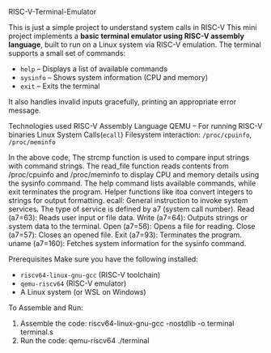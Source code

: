 RISC-V-Terminal-Emulator

This is just a simple project to understand system calls in RISC-V
This mini project implements a **basic terminal emulator using RISC-V assembly language**, built to run on a Linux system via RISC-V emulation. The terminal supports a small set of commands:
- `help` – Displays a list of available commands
- `sysinfo` – Shows system information (CPU and memory)
- `exit` – Exits the terminal

It also handles invalid inputs gracefully, printing an appropriate error message.

Technologies used
RISC-V Assembly Language
QEMU – For running RISC-V binaries
Linux System Calls(`ecall`)
Filesystem interaction: `/proc/cpuinfo`, `/proc/meminfo`

In the above code, The strcmp function is used to compare input strings with command strings.
The read_file function reads contents from /proc/cpuinfo and /proc/meminfo to display CPU and memory details using the sysinfo command.
The help command lists available commands, while exit terminates the program.
Helper functions like itoa convert integers to strings for output formatting.
ecall: General instruction to invoke system services. The type of service is defined by a7 (system call number).
Read (a7=63): Reads user input or file data.
Write (a7=64): Outputs strings or system data to the terminal.
Open (a7=56): Opens a file for reading.
Close (a7=57): Closes an opened file.
Exit (a7=93): Terminates the program.
uname (a7=160): Fetches system information for the sysinfo command.

Prerequisites
Make sure you have the following installed:

- `riscv64-linux-gnu-gcc` (RISC-V toolchain)
- `qemu-riscv64` (RISC-V emulator)
- A Linux system (or WSL on Windows)

To Assemble and Run:
1. Assemble the code:
   riscv64-linux-gnu-gcc -nostdlib -o terminal terminal.s
2. Run the code:
   qemu-riscv64 ./terminal
